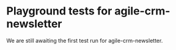 # Playground tests for agile-crm-newsletter
We are still awaiting the first test run for agile-crm-newsletter.

